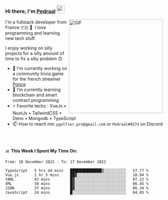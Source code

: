 ### Hi there, I'm <a href="https://pedraal.dev" target="_blank">Pedraal</a> <img src="https://media.giphy.com/media/hvRJCLFzcasrR4ia7z/giphy.gif" width="25px">
<img align="right" alt="GIF" src="https://pedraal.dev/avatar.png" width="300" height="300" />

I'm a fullstack developer from France 🇫🇷 🥖 &nbsp;I love programming and learning new
tech stuff.

I enjoy working on silly projects for a silly amount of time to fix a silly problem 🙃

- 🔭  I'm currently working on a community trivia game for the french streamer <a href="https://twitch.tv/ponce" target="_blank">Ponce</a>
- 🌱 I’m currently learning blockchain and smart contract programming
- ⚡ Favorite techs : VueJs &bull; NuxtJs &bull; TailwindCSS &bull; Deno &bull; Mongodb &bull; TypeScript
- 📫 How to reach me: `pgolfier.pro@gmail.com` or `Pedraal#9274` on Discord

<br>
<br>

📊 **This Week I Spent My Time On:**
<!--START_SECTION:waka-->

```text
From: 10 December 2022 - To: 17 December 2022

TypeScript   5 hrs 44 mins   ██████████████▒░░░░░░░░░░   57.77 %
Vue.js       1 hr 5 mins     ██▓░░░░░░░░░░░░░░░░░░░░░░   10.94 %
YAML         43 mins         █▓░░░░░░░░░░░░░░░░░░░░░░░   07.22 %
XML          38 mins         █▓░░░░░░░░░░░░░░░░░░░░░░░   06.45 %
JSON         37 mins         █▓░░░░░░░░░░░░░░░░░░░░░░░   06.34 %
JavaScript   24 mins         █░░░░░░░░░░░░░░░░░░░░░░░░   04.05 %
```

<!--END_SECTION:waka-->
